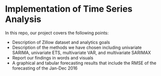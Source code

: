 # Implementation of Time Series Analysis

In this repo, our project covers the following points:

- Description of Zillow dataset and analytics goals
- Description of the methods we have chosen including univariate SARIMA, univariate ETS, multivariate VAR, and multivariate SARIMAX 
- Report our findings in words and visuals
- A graphical and tabular forecasting results that include the RMSE of the forecasting of the Jan-Dec 2016  
